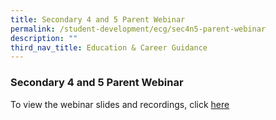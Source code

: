 ```yaml
---
title: Secondary 4 and 5 Parent Webinar
permalink: /student-development/ecg/sec4n5-parent-webinar
description: ""
third_nav_title: Education & Career Guidance
---
```

### Secondary 4 and 5 Parent Webinar

To view the webinar slides and recordings, click [here](//parents-and-students/Upper-Sec/sec4n5-webinar)